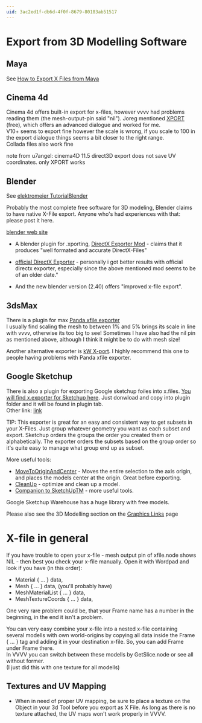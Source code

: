 ```yaml
---
uid: 3ac2ed1f-db6d-4f0f-8679-80183ab51517
---
```


# Export from 3D Modelling Software

##  Maya
See [How to Export X Files from Maya](xref:2db04338-b1c9-4922-aada-369b238caac1)  

## Cinema 4d
Cinema 4d offers built-in export for x-files, however vvvv had problems reading them (the mesh-output-pin said "nil"). Joreg mentioned <a href="http://213.239.195.198/~philipp/index.php" class="extURL" target="_blank">XPORT</a> (free), which offers an advanced dialogue and worked for me.   
V10+ seems to export fine however the scale is wrong, if you scale to 100 in the export dialogue things seems a bit closer to the right range.  
Collada files also work fine  

note from u7angel: cinema4D 11.5 direct3D export does not save UV coordinates. only XPORT works  

## Blender

See [elektromeier TutorialBlender](xref:d16da23f-30ae-4ffd-93be-88fd40e2534e)  

Probably the most complete free software for 3D modeling, Blender claims to have native X-File export. Anyone who's had experiences with that: please post it here.  

<a href="http://www.blender3d.org" class="extURL" target="_blank">blender web site</a>  

* A blender plugin for .xporting, <a href="http://development.mindfloaters.de/DirectX_Exporter_Mod.8.0.html" class="extURL" target="_blank">DirectX Exporter Mod</a> - claims that it produces "well formated and accurate DirectX-Files"  

* <a href="http://projects.blender.org/frs/?group_id=24&release_id=284" class="extURL" target="_blank">official DirectX Exporter</a> - personally i got better results with official directx exporter, especially since the above mentioned mod seems to be of an older date."  

* And the new blender version (2.40) offers "improved x-file export".  

## 3dsMax

There is a plugin for max <a href="http://www.andytather.co.uk/Panda/directxmax.aspx" class="extURL" target="_blank">Panda xfile exporter</a>  
I usually find scaling the mesh to between 1% and 5% brings its scale  in line with vvvv, otherwise its too big to see! Sometimes I have also had the nil pin as mentioned above, although I think it might be to do with mesh size!  

Another alternative exporter is <a href="http://www.kwxport.org" class="extURL" target="_blank">kW X-port</a>. I highly recommend this one to people having problems with Panda xfile exporter.  


## Google Sketchup
There is also a plugin for exporting Google sketchup foiles into x.files. <a href="http://jamesewelch.wordpress.com/2008/03/07/how-to-load-a-google-sketchup-model-into-a-xna-game/" class="extURL" target="_blank">You will find x.exporter for Sketchup here</a>. Just donwload and copy into plugin folder and it will be found in plugin tab.  
Other link: <a href="http://www.jamesewelch.com/2008/03/07/how-to-load-a-google-sketchup-model-into-a-xna-game/" class="extURL" target="_blank">link</a>  

TIP: This exporter is great for an easy and consistent way to get subsets in your X-Files. Just group whatever geometry you want as each subset and export. Sketchup orders the groups the order you created them or alphabetically. The exporter orders the subsets based on the group order so it's quite easy to manage what group end up as subset.  

More useful tools:  
* <a href="http://www.smustard.com/script/MoveToOriginAndCenter" class="extURL" target="_blank">MoveToOriginAndCenter</a> - Moves the entire selection to the axis origin, and places the models center at the origin. Great before exporting.  
* <a href="http://forums.sketchucation.com/viewtopic.php?t=22920" class="extURL" target="_blank">CleanUp</a> - optimize and clean up a model.  
* <a href="http://www.smustard.com/scripts/" class="extURL" target="_blank">Companion to SketchUpTM</a> - more useful tools.  

Google Sketchup Warehouse has a huge library with free models.  

Please also see the 3D Modelling section on the [Graphics Links](xref:667098f9-f169-458c-b7b5-2b283581fef0) page  


# X-file in general

If you have trouble to open your x-file - mesh output pin of xfile.node shows NIL - then best you check your x-file manually. Open it with Wordpad and look if you have (in this order):  
* Material { ... } data,  
* Mesh { ... } data, (you'll probably have)  
* MeshMaterialList { ... } data,  
* MeshTextureCoords { ... } data,  

One very rare problem could be, that your Frame name has a number in the beginning, in the end it isn't a problem.  

You can very easy combine your x-file into a nested x-file containing several modells with own world-origins by copying all data inside the Frame { ... } tag and adding it in your destination x-file. So, you can add Frame under Frame there.  
In VVVV you can switch between these modells by GetSlice.node or see all without former.  
(I just did this with one texture for all modells)  

##  Textures and UV Mapping

* When in need of proper UV mapping, be sure to place a texture on the Object in your 3d Tool before you export as X File. As long as there is no texture attached, the UV maps won't work properly in VVVV.  